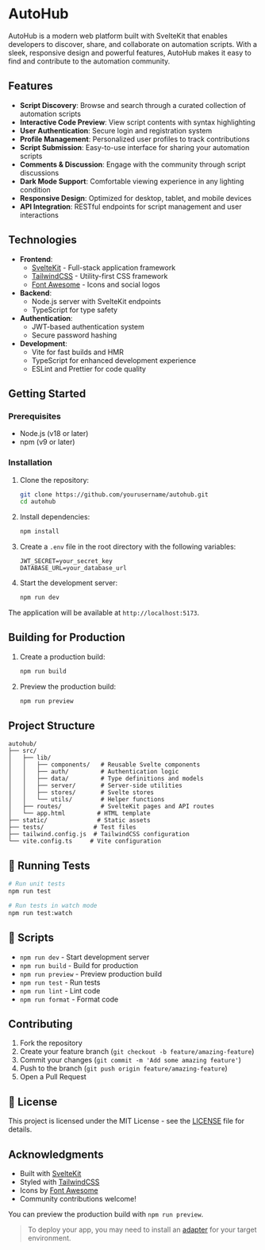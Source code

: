 # AutoHub

AutoHub is a modern web platform built with SvelteKit that enables developers to discover, share, and collaborate on automation scripts. With a sleek, responsive design and powerful features, AutoHub makes it easy to find and contribute to the automation community.

## Features

- **Script Discovery**: Browse and search through a curated collection of automation scripts
- **Interactive Code Preview**: View script contents with syntax highlighting
- **User Authentication**: Secure login and registration system
- **Profile Management**: Personalized user profiles to track contributions
- **Script Submission**: Easy-to-use interface for sharing your automation scripts
- **Comments & Discussion**: Engage with the community through script discussions
- **Dark Mode Support**: Comfortable viewing experience in any lighting condition
- **Responsive Design**: Optimized for desktop, tablet, and mobile devices
- **API Integration**: RESTful endpoints for script management and user interactions

## Technologies

- **Frontend**:
  - [SvelteKit](https://kit.svelte.dev/) - Full-stack application framework
  - [TailwindCSS](https://tailwindcss.com/) - Utility-first CSS framework
  - [Font Awesome](https://fontawesome.com/) - Icons and social logos
- **Backend**:
  - Node.js server with SvelteKit endpoints
  - TypeScript for type safety
- **Authentication**:
  - JWT-based authentication system
  - Secure password hashing
- **Development**:
  - Vite for fast builds and HMR
  - TypeScript for enhanced development experience
  - ESLint and Prettier for code quality

## Getting Started

### Prerequisites

- Node.js (v18 or later)
- npm (v9 or later)

### Installation

1. Clone the repository:
   ```bash
   git clone https://github.com/yourusername/autohub.git
   cd autohub
   ```

2. Install dependencies:
   ```bash
   npm install
   ```

3. Create a `.env` file in the root directory with the following variables:
   ```env
   JWT_SECRET=your_secret_key
   DATABASE_URL=your_database_url
   ```

4. Start the development server:
   ```bash
   npm run dev
   ```

The application will be available at `http://localhost:5173`.

## Building for Production

1. Create a production build:
   ```bash
   npm run build
   ```

2. Preview the production build:
   ```bash
   npm run preview
   ```

## Project Structure

```
autohub/
├── src/
│   ├── lib/
│   │   ├── components/   # Reusable Svelte components
│   │   ├── auth/         # Authentication logic
│   │   ├── data/         # Type definitions and models
│   │   ├── server/       # Server-side utilities
│   │   ├── stores/       # Svelte stores
│   │   └── utils/        # Helper functions
│   ├── routes/           # SvelteKit pages and API routes
│   └── app.html         # HTML template
├── static/              # Static assets
├── tests/              # Test files
├── tailwind.config.js  # TailwindCSS configuration
└── vite.config.ts     # Vite configuration
```

## 🧪 Running Tests

```bash
# Run unit tests
npm run test

# Run tests in watch mode
npm run test:watch
```

## 🔧 Scripts

- `npm run dev` - Start development server
- `npm run build` - Build for production
- `npm run preview` - Preview production build
- `npm run test` - Run tests
- `npm run lint` - Lint code
- `npm run format` - Format code

## Contributing

1. Fork the repository
2. Create your feature branch (`git checkout -b feature/amazing-feature`)
3. Commit your changes (`git commit -m 'Add some amazing feature'`)
4. Push to the branch (`git push origin feature/amazing-feature`)
5. Open a Pull Request

## 📄 License

This project is licensed under the MIT License - see the [LICENSE](LICENSE) file for details.

## Acknowledgments

- Built with [SvelteKit](https://kit.svelte.dev/)
- Styled with [TailwindCSS](https://tailwindcss.com/)
- Icons by [Font Awesome](https://fontawesome.com/)
- Community contributions welcome!

You can preview the production build with `npm run preview`.

> To deploy your app, you may need to install an [adapter](https://svelte.dev/docs/kit/adapters) for your target environment.
